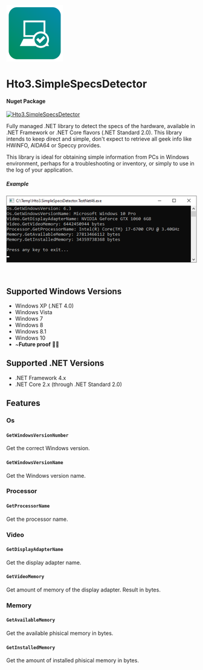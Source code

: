 ﻿<img alt="logo" width="150" height="150" src="nuget-logo.png">

Hto3.SimpleSpecsDetector
========================================

#### Nuget Package
[![Hto3.SimpleSpecsDetector](https://img.shields.io/nuget/v/Hto3.SimpleSpecsDetector.svg)](https://www.nuget.org/packages/Hto3.SimpleSpecsDetector/)

Fully managed .NET library to detect the specs of the hardware, available in .NET Framework or .NET Core flavors (.NET Standard 2.0). This library intends to keep direct and simple, don't expect to retrieve all geek info like HWiNFO, AIDA64 or Speccy provides.

This library is ideal for obtaining simple information from PCs in Windows environment, perhaps for a troubleshooting or inventory, or simply to use in the log of your application.

##### Example

<img alt="example" src="example.png">

 

Supported Windows Versions
--------
-   Windows XP (.NET 4.0)
-   Windows Vista
-   Windows 7
-   Windows 8
-   Windows 8.1
-   Windows 10
-   ~**Future proof** 🐱‍👤

Supported .NET Versions
--------
-   .NET Framework 4.x
-   .NET Core 2.x (through .NET Standard 2.0)

Features
--------

### Os
#### `GetWindowsVersionNumber`
Get the correct Windows version.

#### `GetWindowsVersionName`
Get the Windows version name.

### Processor
#### `GetProcessorName`
Get the processor name.

### Video
#### `GetDisplayAdapterName`
Get the display adapter name.

#### `GetVideoMemory`
Get amount of memory of the display adapter. Result in bytes. 

### Memory
#### `GetAvailableMemory`
Get the available phisical memory in bytes.

#### `GetInstalledMemory`
Get the amount of installed phisical memory in bytes.